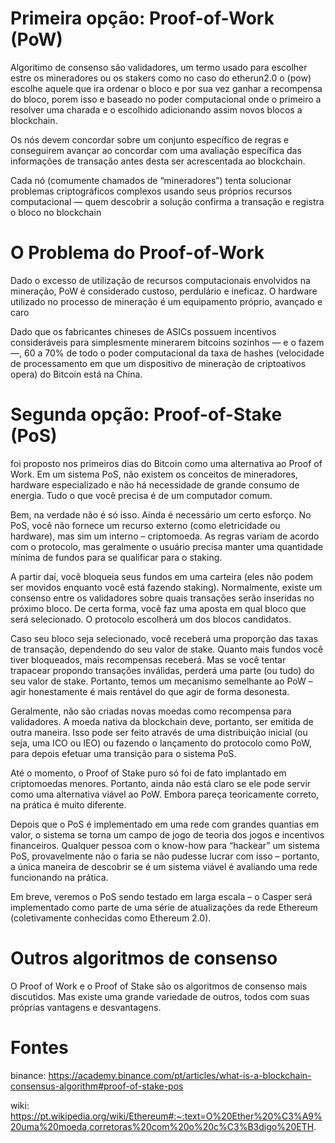 # Primeira opção: Proof-of-Work (PoW)

 Algoritimo de consenso são validadores, um termo usado para escolher estre os mineradores ou os stakers como no caso do etherun2.0
 o (pow) escolhe aquele que ira ordenar o bloco e por sua vez ganhar a recompensa do bloco, porem isso e baseado no poder computacional
 onde o primeiro a resolver uma charada e o escolhido adicionando assim novos blocos a blockchain.

 Os nós devem concordar sobre um conjunto específico de regras e conseguirem avançar ao concordar com uma avaliação específica das informações de transação antes desta ser acrescentada ao blockchain.

 Cada nó (comumente chamados de “mineradores”) tenta solucionar problemas criptográficos complexos usando seus próprios recursos computacional — quem descobrir a solução confirma a transação e registra o bloco no blockchain

 # O Problema do Proof-of-Work

 Dado o excesso de utilização de recursos computacionais envolvidos na mineração, PoW é considerado custoso, perdulário e ineficaz.
 O hardware utilizado no processo de mineração é um equipamento próprio, avançado e caro

 Dado que os fabricantes chineses de ASICs possuem incentivos consideráveis para simplesmente minerarem bitcoins sozinhos — e o fazem —, 60 a 70% de todo o poder computacional da taxa de hashes (velocidade de processamento em que um dispositivo de mineração de criptoativos opera) do Bitcoin está na China.


 # Segunda opção: Proof-of-Stake (PoS)

 foi proposto nos primeiros dias do Bitcoin como uma alternativa ao Proof of Work. Em um sistema PoS, não existem os conceitos de mineradores, hardware especializado e não há necessidade de grande consumo de energia. Tudo o que você precisa é de um computador comum.

 Bem, na verdade não é só isso. Ainda é necessário um certo esforço. No PoS, você não fornece um recurso externo (como eletricidade ou hardware), mas sim um interno – criptomoeda. As regras variam de acordo com o protocolo, mas geralmente o usuário precisa manter uma quantidade mínima de fundos para se qualificar para o staking.

 A partir daí, você bloqueia seus fundos em uma carteira (eles não podem ser movidos enquanto você está fazendo staking). Normalmente, existe um consenso entre os validadores sobre quais transações serão inseridas no próximo bloco. De certa forma, você faz uma aposta em qual bloco que será selecionado. O protocolo escolherá um dos blocos candidatos.

 Caso seu bloco seja selecionado, você receberá uma proporção das taxas de transação, dependendo do seu valor de stake. Quanto mais fundos você tiver bloqueados, mais recompensas receberá. Mas se você tentar trapacear propondo transações inválidas, perderá uma parte (ou tudo) do seu valor de stake. Portanto, temos um mecanismo semelhante ao PoW – agir honestamente é mais rentável do que agir de forma desonesta.


Geralmente, não são criadas novas moedas como recompensa para validadores. A moeda nativa da blockchain deve, portanto, ser emitida de outra maneira. Isso pode ser feito através de uma distribuição inicial (ou seja, uma ICO ou IEO) ou fazendo o lançamento do protocolo como PoW, para depois efetuar uma transição para o sistema PoS.

Até o momento, o Proof of Stake puro só foi de fato implantado em criptomoedas menores. Portanto, ainda não está claro se ele pode servir como uma alternativa viável ao PoW. Embora pareça teoricamente correto, na prática é muito diferente.

Depois que o PoS é implementado em uma rede com grandes quantias em valor, o sistema se torna um campo de jogo de teoria dos jogos e incentivos financeiros. Qualquer pessoa com o know-how para “hackear” um sistema PoS, provavelmente não o faria se não pudesse lucrar com isso – portanto, a única maneira de descobrir se é um sistema viável é avaliando uma rede funcionando na prática.

Em breve, veremos o PoS sendo testado em larga escala – o Casper será implementado como parte de uma série de atualizações da rede Ethereum (coletivamente conhecidas como Ethereum 2.0).

# Outros algoritmos de consenso

O Proof of Work e o Proof of Stake são os algoritmos de consenso mais discutidos. Mas existe uma grande variedade de outros, todos com suas próprias vantagens e desvantagens.

# Fontes
  binance:  https://academy.binance.com/pt/articles/what-is-a-blockchain-consensus-algorithm#proof-of-stake-pos

  wiki:  https://pt.wikipedia.org/wiki/Ethereum#:~:text=O%20Ether%20%C3%A9%20uma%20moeda,corretoras%20com%20o%20c%C3%B3digo%20ETH.